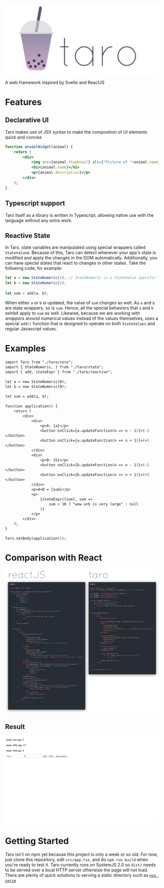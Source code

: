 ![logo](https://github.com/iahuang/taro/raw/master/readme_assets/taro.png)

A web framework inspired by Svelte and ReactJS

# Features

## Declarative UI

Taro makes use of JSX syntax to make the composition of UI elements quick and concise
```jsx
function animalWidget(animal) {
    return (
        <div>
            <img src={animal.thumbnail} alt={"Picture of "+animal.name}>
            <h1>{animal.name}</h1>
            <p>{animal.description}</p>
        </div>
    );
}
```

## Typescript support

Taro itself as a library is written in Typescript, allowing native use with the language without any extra work.

## Reactive State

In Taro, state variables are manipulated using special wrappers called `StateValue`s. Because of this, Taro can detect whenever your app's state is modified and apply the changes in the DOM automatically. Additionally, you can have special states that react to changes in other states. Take the following code, for example:

```jsx
let a = new StateNumeric(1); // StateNumeric is a StateValue specific to number values
let b = new StateNumeric(2);

let sum = add(a, b);
```

When either `a` or `b` is updated, the value of `sum` changes as well. As `a` and `b` are state wrappers, so is `sum`. Hence, all the special behaviors that `a` and `b` exhibit apply to `sum` as well. Likewise, because we are working with *wrappers* around numerical values instead of the values themselves, uses a special `add()` function that is designed to operate on both `StateValues` and regular Javascript values.

# Examples

```tsx
import Taro from "./taro/core";
import { StateNumeric, } from "./taro/state";
import { add, stateExpr } from "./taro/reactive";

let a = new StateNumeric(0);
let b = new StateNumeric(0);

let sum = add(a, b);

function application() {
    return (
        <div>
            <div>
                <p>A: {a}</p>
                <button onClick={a.updateFunction(n => n - 1)}>(-)</button>
                <button onClick={a.updateFunction(n => n + 1)}>(+)</button>
            </div>
            <div>
                <p>B: {b}</p>
                <button onClick={b.updateFunction(n => n - 1)}>(-)</button>
                <button onClick={b.updateFunction(n => n + 1)}>(+)</button>
            </div>
            <p>A+B = {sum}</p>
            <p>
                {stateExpr([sum], sum =>
                    sum > 10 ? "wow a+b is very large" : null
                )}
            </p>
        </div>
    );
}

Taro.setBody(application());
```

# Comparison with React

![logo](https://github.com/iahuang/taro/raw/master/readme_assets/compare.png)

## Result

![result](https://github.com/iahuang/taro/raw/master/readme_assets/compare_result.png)

# Getting Started

Taro isn't on npm yet because this project is only a week or so old. For now, just clone this repository, edit `src/app.tsx`, and do `npm run build` when you're ready to test it. Taro currently runs on SystemJS 2.0 so `dist/` needs to be served over a local HTTP server otherwise the page will not load. There are plenty of quick solutions to serving a static directory such as [`npx serve`](https://www.npmjs.com/package/serve)
